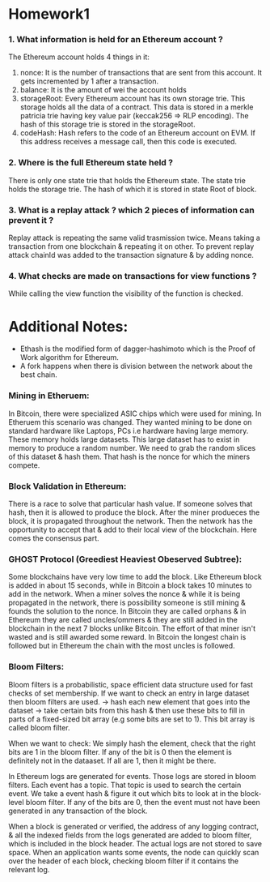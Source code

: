 # Homework1

### 1. What information is held for an Ethereum account ?
The Ethereum account holds 4 things in it:
<ol>
<li>nonce: It is the number of transactions that are sent from this account. It gets incremented by 1 after a transaction. </li>
<li>balance: It is the amount of wei the account holds</li>
<li>storageRoot: Every Ethereum account has its own storage trie. This storage holds all the data
of a contract. This data is stored in a merkle patricia trie having key value pair (keccak256 => RLP encoding).
The hash of this storage trie is stored in the storageRoot. 
</li>
<li> codeHash: Hash refers to the code of an Ethereum account on EVM. If this address receives a message call, then 
this code is executed. </li>
</ol>

### 2. Where is the full Ethereum state held ?
There is only one state trie that holds the Ethereum state. The state trie holds the storage trie. The hash of which it is stored in state Root of block. 

### 3. What is a replay attack ? which 2 pieces of information can prevent it ?
Replay attack is repeating the same valid trasmission twice. Means taking a transaction from one blockchain & repeating it on other. To prevent replay attack chainId was added to the transaction signature & by adding nonce. 

### 4. What checks are made on transactions for view functions ?
While calling the view function the visibility of the function is checked. 


# Additional Notes: 
- Ethash is the modified form of dagger-hashimoto which is the Proof of Work algorithm for Ethereum. 
- A fork happens when there is division between the network about the best chain. 


### Mining in Etheruem: 
In Bitcoin, there were specialized ASIC chips which were used for mining. 
In Etheruem this scenario was changed. They wanted mining to be done on standard hardware like Laptops, PCs i.e hardware having large memory. These memory holds large datasets. This large dataset has to exist in memory 
to produce a random number. We need to grab the random slices of this dataset & hash them. That hash is the nonce for which the miners compete. 

### Block Validation in Ethereum: 
There is a race to solve that particular hash value. If someone solves that hash, then it is allowed to produce the block. After the miner produeces the block, it is propagated throughout the network. Then the network has the
opportunity to accept that & add to their local view of the blockchain. Here comes the consensus part. 

### GHOST Protocol (Greediest Heaviest Obeserved Subtree): 
Some blockchains have very low time to add the block. Like Ethereum block is added in about 15 seconds, while in Bitcoin a block takes 10 minutes to add in the network. 
When a miner solves the nonce & while it is being propagated in the network, there is possibility someone is still mining & founds the solution to the nonce. In Bitcoin they are called orphans & in Ethereum they are called uncles/ommers & they are still added in the blockchain in the next 7 blocks unlike Bitcoin. The effort of that miner isn't wasted and is still awarded some reward. In Bitcoin the longest chain is followed but in Ethereum the chain with the most uncles is followed. 

### Bloom Filters: 
Bloom filters is a probabilistic, space efficient data structure used for fast checks of set membership. 
If we want to check an entry in large dataset then bloom filters are used. 
-> hash each new element that goes into the dataset
-> take certain bits from this hash & then use these bits to fill in parts of a fixed-sized bit array (e.g some bits are set to 1). 
    This bit array is called bloom filter. 

When we want to check: 
We simply hash the element, check that the right bits are 1 in the bloom filter. If any of the bit is 0 then the 
element is definitely not in the dataaset. If all are 1, then it might be there. 

In Ethereum logs are generated for events. Those logs are stored in bloom filters. Each event has a topic. That topic is used to search the certain event. We take a event hash & figure it out which bits to look at in the block-level bloom filter. If any of the bits are 0, then the event must not have been generated in any transaction of the block. 

When a block is generated or verified, the address of any logging contract, & all the indexed fields from the logs generated are added to bloom filter, which is included in the block header. The actual logs are not stored to save space. 
When an application wants some events, the node can quickly scan over the header of each block, checking bloom filter if it contains the relevant log. 